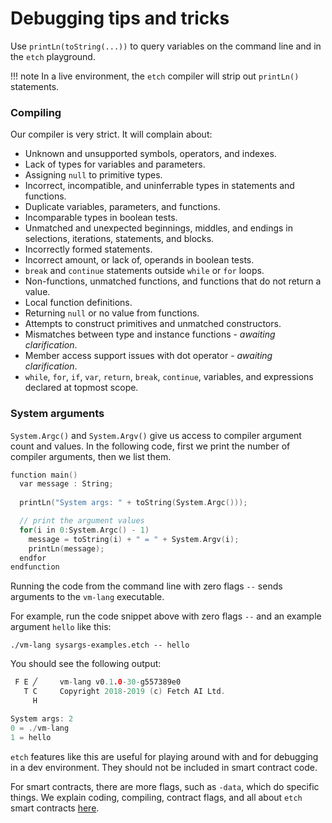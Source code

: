 <h1>Debugging tips and tricks</h1>

Use `printLn(toString(...))` to query variables on the command line and in the `etch` playground. 

!!! note
    In a live environment, the `etch` compiler will strip out `printLn()` statements.

<H3>Compiling</H3>

[!comment]: <> (Todo: fill out with examples as we go along.)

Our compiler is very strict. It will complain about:

* Unknown and unsupported symbols, operators, and indexes.
* Lack of types for variables and parameters.
* Assigning `null` to primitive types.
* Incorrect, incompatible, and uninferrable types in statements and functions.
* Duplicate variables, parameters, and functions.
* Incomparable types in boolean tests.
* Unmatched and unexpected beginnings, middles, and endings in selections, iterations, statements, and blocks.
* Incorrectly formed statements.
* Incorrect amount, or lack of, operands in boolean tests.
* `break` and `continue` statements outside `while` or `for` loops.
* Non-functions, unmatched functions, and functions that do not return a value.
* Local function definitions.
* Returning `null` or no value from functions.
* Attempts to construct primitives and unmatched constructors.
* Mismatches between type and instance functions - *awaiting clarification*.
* Member access support issues with dot operator - *awaiting clarification*.
* `while`, `for`, `if`, `var`, `return`, `break`, `continue`, variables, and expressions declared at topmost scope.


<H3>System arguments</H3> 

`System.Argc()` and `System.Argv()` give us access to compiler argument count and values. In the following code, first we print the number of compiler arguments, then we list them.

``` c++
function main()
  var message : String;
  
  printLn("System args: " + toString(System.Argc()));

  // print the argument values
  for(i in 0:System.Argc() - 1)
    message = toString(i) + " = " + System.Argv(i);
    printLn(message); 
  endfor
endfunction
```

Running the code from the command line with zero flags `--` sends arguments to the `vm-lang` executable.  

For example, run the code snippet above with zero flags `--` and an example argument `hello` like this:

`./vm-lang sysargs-examples.etch -- hello`

You should see the following output:

``` c++
 F E ╱     vm-lang v0.1.0-30-g557389e0
   T C     Copyright 2018-2019 (c) Fetch AI Ltd.
     H     

System args: 2
0 = ./vm-lang
1 = hello
```

`etch` features like this are useful for playing around with and for debugging in a dev environment. They should not be included in smart contract code. 

For smart contracts, there are more flags, such as `-data`, which do specific things. We explain coding, compiling, contract flags, and all about `etch` smart contracts [here](smart-contracts.md).

<br/>